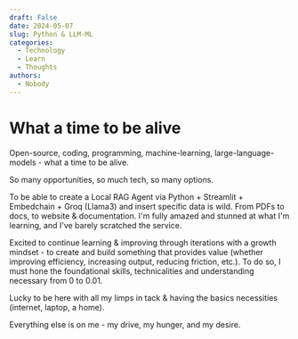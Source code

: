 ```yaml
---
draft: False
date: 2024-05-07
slug: Python & LLM-ML
categories:
  - Technology
  - Learn
  - Thoughts
authors:
  - Nobody
---
```


# What a time to be alive

Open-source, coding, programming, machine-learning, large-language-models - what a time to be alive.

So many opportunities, so much tech, so many options.

To be able to create a Local RAG Agent via Python + Streamlit + Embedchain + Groq (Llama3) and insert specific data is wild. From PDFs to docs, to website & documentation. I'm fully amazed and stunned at what I'm learning, and I've barely scratched the service.

Excited to continue learning & improving through iterations with a growth mindset - to create and build something that provides value (whether improving efficiency, increasing output, reducing friction, etc.). To do so, I must hone the foundational skills, technicalities and understanding necessary from 0 to 0.01.

Lucky to be here with all my limps in tack & having the basics necessities (internet, laptop, a home).

Everything else is on me - my drive, my hunger, and my desire.